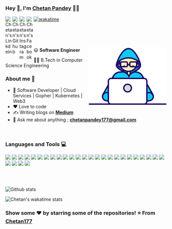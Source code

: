 ### Hey 👋, I'm [Chetan Pandey]() 👨‍💻

[![wakatime](https://wakatime.com/badge/user/f9f6e2c3-fc82-4479-85ab-3d57d1ecc2cf.svg)](https://wakatime.com/@f9f6e2c3-fc82-4479-85ab-3d57d1ecc2cf)
<a href="https://www.linkedin.com/in/chetan-pandey-19a008159/">
  <img align="left" alt="Chetan's Linkdein" width="22px" src="https://cdn.jsdelivr.net/npm/simple-icons@v3/icons/linkedin.svg" />
</a>
<a href="http://github.com/Chetan177">
  <img align="left" alt="Chetan's Github" width="22px" src="https://cdn.jsdelivr.net/npm/simple-icons@v3/icons/github.svg" />
</a>
<a href="https://www.instagram.com/chetanp177/">
  <img align="left" alt="Chetan's Instagram" width="22px" src="https://cdn.jsdelivr.net/npm/simple-icons@v3/icons/instagram.svg" />
</a>
<a href="https://www.facebook.com/chetanpandey177">
  <img align="left" alt="Chetan's Facebook" width="22px" src="https://cdn.jsdelivr.net/npm/simple-icons@v3/icons/facebook.svg" />
</a>


<br/><br/><br/>


<img align="right" src="https://github.com/Chetan177/Chetan177/blob/master/assets/Developer.gif"/>

:smiley: **Software Engineer** 

👨‍🎓 B.Tech in Computer Science Engineering  

### About me :eyes:

- :dart: Software Developer | Cloud Services | Gopher | Kubernetes | Web3
- :heart: Love to code
- :writing_hand: Writing blogs on  **[Medium](https://chetan177.medium.com/)**  
- :e-mail: Ask me about anything ; **[chetanpandey177@gmail.com](chetanpandey177@gmail.com)**
<br/><br/><br/>

### Languages and Tools :computer:
<code><a><img height="50" src="https://www.vectorlogo.zone/logos/python/python-ar21.svg"></a></code>
<code><a><img height="50" src="https://www.vectorlogo.zone/logos/linux/linux-ar21.svg"></a></code>
<code><a><img height="50" src="https://www.vectorlogo.zone/logos/docker/docker-official.svg"></a></code>
<code><a><img height="50" src="https://www.vectorlogo.zone/logos/golang/golang-ar21.svg"></a></code>
<code><a><img height="50" src="https://www.vectorlogo.zone/logos/amazon_aws/amazon_aws-ar21.svg"></a></code>
<code><a><img height="50" src="https://www.vectorlogo.zone/logos/redis/redis-ar21.svg"></a></code>
<code><a><img height="50" src="https://www.vectorlogo.zone/logos/nodejs/nodejs-ar21.svg"></a></code>
<code><a><img height="50" src="https://www.vectorlogo.zone/logos/w3_html5/w3_html5-ar21.svg"></a></code>
<code><a><img height="50" src="https://www.vectorlogo.zone/logos/gnu_bash/gnu_bash-ar21.svg"></a></code>
<code><a><img height="50" src="https://www.vectorlogo.zone/logos/mysql/mysql-ar21.svg"></a></code>
<code><a><img height="50" src="https://www.vectorlogo.zone/logos/getpostman/getpostman-ar21.svg"></a></code>
<code><a><img height="50" src="https://www.vectorlogo.zone/logos/ansible/ansible-ar21.svg"></a></code>
<code><a><img height="50" src="https://www.vectorlogo.zone/logos/github/github-ar21.svg"></a></code>
<code><a><img height="50" src="https://www.vectorlogo.zone/logos/tensorflow/tensorflow-ar21.svg"></a></code>
<code><a><img height="50" src="https://www.vectorlogo.zone/logos/figma/figma-ar21.svg"></a></code>
<code><a><img height="50" src="https://www.vectorlogo.zone/logos/reactjs/reactjs-ar21.svg"></a></code>
<code><a><img height="35" src="https://upload.wikimedia.org/wikipedia/en/c/c7/Dialogflow_logo.svg"></a></code>
<code><a><img height="50" src="https://www.vectorlogo.zone/logos/mongodb/mongodb-ar21.svg"></a></code>
<code><a><img height="50" src="https://www.vectorlogo.zone/logos/kubernetes/kubernetes-ar21.svg"></a></code>
<code><a><img height="50" src="https://www.vectorlogo.zone/logos/helmsh/helmsh-ar21.svg"></a></code>
<code><a><img height="50" src="https://www.vectorlogo.zone/logos/apache_kafka/apache_kafka-ar21.svg"></a></code>
<code><a><img height="50" src="https://www.vectorlogo.zone/logos/rabbitmq/rabbitmq-ar21.svg"></a></code>
<code><a><img height="50" src="https://www.vectorlogo.zone/logos/amazon_eks/amazon_eks-ar21.svg"></a></code>
<code><a><img height="50" src="https://www.vectorlogo.zone/logos/jenkins/jenkins-ar21.svg"></a></code>
<code><a><img height="50" src="https://www.vectorlogo.zone/logos/asana/asana-ar21.svg"></a></code>
<code><a><img height="50" src="https://www.vectorlogo.zone/logos/atlassian_jira/atlassian_jira-ar21.svg"></a></code>
<code><a><img height="50" src="https://www.vectorlogo.zone/logos/apache_zookeeper/apache_zookeeper-ar21.svg"></a></code>
<code><a><img height="50" src="https://www.vectorlogo.zone/logos/prometheusio/prometheusio-ar21.svg"></a></code>
<code><a><img height="50" src="https://www.vectorlogo.zone/logos/grpcio/grpcio-ar21.svg"></a></code>






<br/><br/>


![Github stats](https://github-readme-stats.vercel.app/api?username=chetan177&show_icons=true&hide_border=true)

![Chetan's wakatime stats](https://github-readme-stats.vercel.app/api/wakatime?username=chetan177&show_icons=true&hide_border=false&langs_count=10)

### Show some ❤️ by starring some of the repositories!  ⭐️ From [Chetan177](https://github.com/chetan177)

